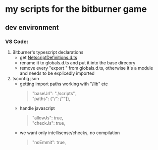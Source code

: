 # my scripts for the bitburner game

## dev environment

### VS Code:

1. Bitburner's typescript declarations
    - get [NetscriptDefinitions.d.ts](https://github.com/danielyxie/bitburner/blob/master/src/ScriptEditor/NetscriptDefinitions.d.ts)
    - rename it to globals.d.ts and put it into the base direcory
    - remove every "export " from globals.d.ts, otherwise it's a module and needs to be explicedly imported
2. tsconfig.json
    - getting import paths working with "/lib" etc
        > "baseUrl": "./scripts",  
        > "paths": {"/*": ["*"]},  
    - handle javascript
        > "allowJs": true,  
        > "checkJs": true,  
    - we want only intellisense/checks, no compilation
        > "noEmmit": true,  